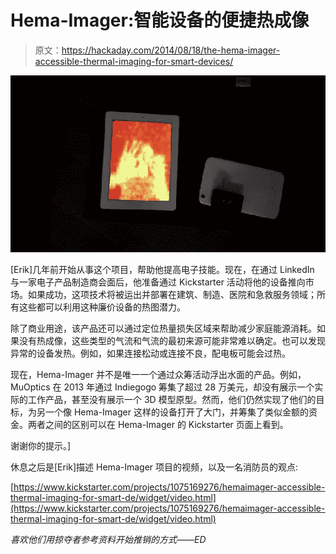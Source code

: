 # Hema-Imager:智能设备的便捷热成像

> 原文：<https://hackaday.com/2014/08/18/the-hema-imager-accessible-thermal-imaging-for-smart-devices/>

![cb889cb579f945863e6dc7e9ec67b07e_large](img/32417569dd99e38272b6b64ede514047.png)

[Erik]几年前开始从事这个项目，帮助他提高电子技能。现在，在通过 LinkedIn 与一家电子产品制造商会面后，他准备通过 Kickstarter 活动将他的设备推向市场。如果成功，这项技术将被运出并部署在建筑、制造、医院和急救服务领域；所有这些都可以利用这种廉价设备的热图潜力。

除了商业用途，该产品还可以通过定位热量损失区域来帮助减少家庭能源消耗。如果没有热成像，这些类型的气流和气流的最初来源可能非常难以确定。也可以发现异常的设备发热。例如，如果连接松动或连接不良，配电板可能会过热。

现在，Hema-Imager 并不是唯一一个通过众筹活动浮出水面的产品。例如，MuOptics 在 2013 年通过 Indiegogo 筹集了超过 28 万美元，却没有展示一个实际的工作产品，甚至没有展示一个 3D 模型原型。然而，他们仍然实现了他们的目标，为另一个像 Hema-Imager 这样的设备打开了大门，并筹集了类似金额的资金。两者之间的区别可以在 Hema-Imager 的 Kickstarter 页面上看到。

谢谢你的提示。]

休息之后是[Erik]描述 Hema-Imager 项目的视频，以及一名消防员的观点:

[https://www.kickstarter.com/projects/1075169276/hemaimager-accessible-thermal-imaging-for-smart-de/widget/video.html](https://www.kickstarter.com/projects/1075169276/hemaimager-accessible-thermal-imaging-for-smart-de/widget/video.html)

*喜欢他们用掠夺者参考资料开始推销的方式——ED*